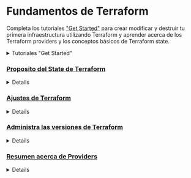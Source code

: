 # Fundamentos de Terraform

Completa los tutoriales ["Get Started"](https://developer.hashicorp.com/terraform/tutorials/aws-get-started) para crear modificar y destruir tu primera infraestructura utilizando Terraform y aprender acerca de los Terraform providers y los conceptos básicos de Terraform state.
<details>
<summary> Tutoriales "Get Started" </summary>
  
Algunos tutoriales tienen laboratorios interactivos, o tienen su documentación para Windos/Linux/Mac. EN ESTE PROYECTO DE TRADUCCIÓN únicamente cubriré Linux y en concreto Ubuntu/Debian, el resto quedan en los enlaces a la la página original que traduzco. 

### [¿Qué es infraestructura como código con Terraform?](https://developer.hashicorp.com/terraform/tutorials/aws-get-started/infrastructure-as-code)
<details>
Este tutorial está traducido en la sección [Aprende acerca de la infraestructura como código (IAC)](https://github.com/daecgu/Terraform-Associate-ES/blob/main/Learn_about_infrastructure_as_Code.md#introducucci%C3%B3n-a-la-infraestructura-como-c%C3%B3digo-con-terraform---httpsdeveloperhashicorpcomterraformtutorialsaws-get-startedinfrastructure-as-code). Por lo tanto no lo traduciré nuevamente en esta sección.

Contiene un Laboratorio Interactivo.
</details>

### [Instalación de Terraform](https://developer.hashicorp.com/terraform/tutorials/aws-get-started/install-cli)
<details>
Para utilizar Terraform es necesario instalarlo. HashiCorp distribuye Terraform como un paquete binario. También puedes instalar Terraform utilizando administradores de paquetes.

HashiCorp Oficialmente mantiene y firma oficialmente paquetes para las siguientes distribuciones Linux: Ubuntu/Debian, CentOS/RHEL, Fedora y Amazon Linux. 
Asegurate que el sistema esté actualizado y tengas instalado ```gnupg```, ```software-properties-common``` y ```curl```. Utilizaremos estos paquetes para verficar la firma de HashiCorp e instalar el paquete de respositorios Debian.

```sh
sudo apt-get update && sudo apt-get install -y gnupg software-properties-common
```
Instalar la [GPG Key](https://apt.releases.hashicorp.com/gpg) de HashiCorp:

```sh
wget -O- https://apt.releases.hashicorp.com/gpg | \
gpg --dearmor | \
sudo tee /usr/share/keyrings/hashicorp-archive-keyring.gpg > /dev/null
```
Verificar la clave:
```sh
gpg --no-default-keyring \
--keyring /usr/share/keyrings/hashicorp-archive-keyring.gpg \
--fingerprint
```
El comando ```GPG``` reportará la huella digital de la clave:
```sh
/usr/share/keyrings/hashicorp-archive-keyring.gpg
-------------------------------------------------
pub   rsa4096 XXXX-XX-XX [SC]
AAAA AAAA AAAA AAAA
uid           [ unknown] HashiCorp Security (HashiCorp Package Signing) <security+packaging@hashicorp.com>
sub   rsa4096 XXXX-XX-XX [E]
```

Añade el repositorio oficial de HashiCorp al sistema. El comando ```lsb_release -cs``` encuentra la distribución publicada para tu sistema, como ```buster```, ```groovy``` o ```sid```.
```sh
echo "deb [signed-by=/usr/share/keyrings/hashicorp-archive-keyring.gpg] \
https://apt.releases.hashicorp.com $(lsb_release -cs) main" | \
sudo tee /etc/apt/sources.list.d/hashicorp.list
```
Descarga la información del paquete de HashiCorp
```sh
sudo apt update
```
Instala Terraform desde el Repositorio:
```sh
sudo apt-get install terraform
```
#### Verifica la instalación:
Verifica que la instalación ha funcionado abriendo una nueva sesión de terminal y listando los subcomandos de Terraform disponibles:
```sh
terraform -help
```
Añade cualquier subcomando a ```terraform -help``` para aprender más acerca de lo que hace y las opciones disponibles.
```sh
terraform -help plan
```

#### Resolución de problemas.
Si tienes un error indicando que ```terraform``` no se ha encontrado, tu variable de entorno ```PATH``` no se ha configurado correctamente. Asegurate de que tu variable ```PATH``` contiene el directorio en el que Terraform ha sido instalado. 

#### Habilita el auto-completado mediante tabulador
Si utilizas tanto Bash como Zsh, puedes habilitar el autocompletado para los comandos de Terraform. Para habilitarlo, primero asegurate que el el archivo de configuración existe para tu shell seleccionada. 
Para ello comprueba que existen los archivos ```~/.zshrc``` o ```~/.bashrc```.

Ahora instala el paquete de autocompletado: 
```sh
terraform -install-autocomplete
```
Una vez que está enstalado el autocompletado, necesitarás reiniciarl la Shell.

#### Tutorial de inicio Rápido
Ahora que hemos instalado Terraform, vamos a provisionar un servidor NGINX en menos de un minuto utilizando Docker en Linux.
Es preciso tener instalado [Docker Engine](https://docs.docker.com/engine/install/) para poder continuar con este tutorial.

Crea un directorio llamado ```learn-terraform-docker-container```.
```sh
mkdir learn-terraform-docker-container
```
En este directorio de trabajo albergaremos los archivos de configuración que describen la infraestructura que deseamos que Terraform cree y administre. Cuando inicializas y aplicas la configuracíon aquí, Terraform utiliza este directorio para guardar los plugins, modulos y la información acerca de la infraestructura real que ha creado.

Vamos al directorio en le que queremos trabajar:
```sh
cd learn-terraform-docker-container
```

En el directorio de trabajo, crea un archivo llamado ```main.tf``` y pégalo en la siguiente configuración de Terraform en él. 

```terraform
terraform {
  required_providers {
    docker = {
      source  = "kreuzwerker/docker"
      version = "~> 3.0.1"
    }
  }
}

provider "docker" {}

resource "docker_image" "nginx" {
  name         = "nginx"
  keep_locally = false
}

resource "docker_container" "nginx" {
  image = docker_image.nginx.image_id
  name  = "tutorial"

  ports {
    internal = 80
    external = 8000
  }
}

```

Inicializa el proyecto, lo que hará que descargue un "provider" que permite a Terraform interactuar con Dcoker.
```sh
terraform init
```
Vamos a desplegar el contenedor de servidor NGINX con ```apply```. Cuando Terrafom pregunte por la confirmación deberemos responder ```yes``` y presionar ```enter```.
```sh
terraform apply
```
Verifica que el contenedor Nginx esté funcionando correctamente visitando <a href="http://localhost:8000">localhost:8000</a> en tu navegador web o ejecuta el comando ```docker ps``` para ver el contenedor.

<img src="https://developer.hashicorp.com/_next/image?url=https%3A%2F%2Fcontent.hashicorp.com%2Fapi%2Fassets%3Fproduct%3Dtutorials%26version%3Dmain%26asset%3Dpublic%252Fimg%252Fterraform%252Fgetting-started%252Fterraform-docker-nginx.png%26width%3D2048%26height%3D510&w=2048&q=75" width="900" height="200">

```sh
$ docker ps
CONTAINER ID        IMAGE                     COMMAND                  CREATED             STATUS              PORTS                    NAMES
425d5ee58619        e791337790a6              "nginx -g 'daemon of…"   20 seconds ago      Up 19 seconds       0.0.0.0:8000->80/tcp     tutorial
```
Ahora vamos a parar el contenedor utilizando el siguiente comando:
```sh
terraform destroy
```
Ya has desplegado y destruido un servidor web NGINX con Terraform. 
</details>

### [Construye infraestructura](https://developer.hashicorp.com/terraform/tutorials/aws-get-started/aws-build)
<details>
Una vez instalado Terraform ya estás preparado para crear tu primera infraestructura.

En este tutorial vas a desplegar una instancia EC2 en Amazon Web Services (AWS). Las instancias EC2  son máquinas virtuales que corren en AWS. Son un componente común en muchos proyectos. 

#### Prerequisitos:
Para poder realizar este tutorial necesitarás:
- [Terraform CLI](https://developer.hashicorp.com/terraform/tutorials/aws-get-started/install-cli) instalado.
- [AWS CLI](https://docs.aws.amazon.com/cli/latest/userguide/install-cliv2.html) instalado.
- [Cuenta de AWS](https://aws.amazon.com/free) y [credenciales asociadas](https://docs.aws.amazon.com/general/latest/gr/aws-sec-cred-types.html) que te permitirán crear recursos. 

Para utilizar las credenciales IAM para autenticar al Terraform AWS provider, establece la variable de entorno ```AWS_ACCESS_KEY_ID``` y tu clave ```AWS_SECRECT_ACCESS_KEY```.

```sh
export AWS_ACCESS_KEY_ID=
export AWS_SECRET_ACCESS_KEY=
```

Este tutorial utilizará recursos que estén dentro de la categorización [AWS free tier](https://aws.amazon.com/free/). Si tu cuenta no califica para los recursos gratuitos, no somos responsables de ningún cargo en el que puedas incurrir. 

#### Escribe la Configuración
El conjunto de archivos utilizado apra describir la infraestructura en Terraform se conoce como configuración Terraform (Terraform configuration). Escribirás tu primera configuración para definir una instancia AWS EC2. 

Cada Configuración Terraform debe ir en su propio directorio de trabajo. Crear un directorio para tu configuración.
```sh
mkdir learn-terraform-aws-instance
```

Muevete al directorio:
```sh
cd learn-terraform-aws-instance
```

Crear un fichero para definir tu infraestructura:
```sh
touch main.tf
```

Abre ```main.tf``` en tu editor de texto, copia la configuración y guarda el archivo. 

```terraform
terraform {
  required_providers {
    aws = {
      source  = "hashicorp/aws"
      version = "~> 4.16"
    }
  }

  required_version = ">= 1.2.0"
}

provider "aws" {
  region  = "us-west-2"
}

resource "aws_instance" "app_server" {
  ami           = "ami-830c94e3"
  instance_type = "t2.micro"

  tags = {
    Name = "ExampleAppServerInstance"
  }
}
```
Esta es una configuración completa que puedes desplegar con Terraform. Ahora explicaremos cada bloque de la configuración en más detalle.

#### Bloque Terraform
El bloque ```terraform {}``` contiene las configruaciones de Terraform, incluyendo los providers de Terraform que utilizaremos para aprovisionar la infraestructura. Para cada provider, el atributo ```source``` define un hostname, namespace y el tipo de proveedore opcionales. Terraform instala los providers del [Terraform Registry](https://registry.terraform.io/) por defecto. En este ejemplo de configuracion, el ```aws``` provider source está definido como ```hashicorp/aws```, el cual es una abreviatura de ```registry.terraform.io/hashicorp/aws```.

También puedes establecer una versión para cada provider definido en el bloque ```required_provders```. El atributo ```version``` es opcional, pero se recomienda utilizarlo de manera que terrafrom no instale una version que no funcione con tu configuración. Si no especificas una versión del provider, Terraform automáticamente descargará la versión más reciente durante la inicialización. 

Para aprender más dirigete a [provider source documentation](https://developer.hashicorp.com/terraform/language/providers/requirements)

#### Bloque Provideres
El bloque ```provider``` configura un provider especifico, en este caso ```aws```. Un provider es un plugin que Terraform utiliza para crear y manejar los recursos.

Puedes utilizar múltiples bloques de provider en tu configuración Terrafrom apra administrar recuross de distintos providers. Puedes incluso utilizar diferrentes providers juntos. Por ejemplo, puedes pasar la IP de tu instancia AWS EC2  para monitorizar el recurso desde DataDog.

#### Bloque Resources:
Utiliza los bloques de ```resource``` para definir componentes de tu infraestructura. Un recurso puede ser un componente virtual o físico, como una instancia EC2, o puede ser un recurso lógico como una aplicación Heroku. 

Los bloques de recursos tienen dos grupos de "string" antes del bloque: el tipo del recurso y el nombre del recurso. En este ejemplo, el tipo del recurso es ```aws_instance``` y el nombre es ```app_server```. El prefijo del tipo señala el nombre del provider. En la configuración e ejemplo, Terraform adminsitra el recurso ```aws_instance```  con el ```aws``` provider. Juntos, el tipo del recurso y el nombre del recurso froman un ID único para el recurso. Por ejemplo, el ID para la instancia EC2 es: ```aws_instance.app_server```.

Los bloques de recurso contienen argumentos que utilizas para configurar el recurso. Argumentos pueden contener cosas como: tamaño de máquina, imágenes de Disco, VPC IDs. Nuestra [referencia de providers](https://developer.hashicorp.com/terraform/language/providers) indica los argumentos opcionales y requeridos para cada recurso. Para la instancia EC2, la configuración de ejemplo establece la AMI ID una imagen de Ubuntu, y el tipo de instancia a ```t2.micro```, que califica dentro del rango gratuito de AWS. Además establece una etiqueta para darle un nombre a la instancia. 

#### Inicializa el directorio.
Cuando creas una configuración nueva -- or compruebas una configuración existente desde con ocntrol de versiones -- necesitas inicializar el directorio con ```terraform init```.

Inicializar un directorio de configuración descarga e instala los providers definidos en la configuración, en este caso ```aws``` provider.

Inicializa el directorio:

```sh
terraform init
```

Terraform descarga el provider ```aws``` y lo instala en unsubdirectorio oculto de tu directorio de trabajo llamado ```.terraform```. El comando ```terraform init``` indica qué versión del provider ha sido instalada. Terraform además crear a un archivo denominado ```.terraform.lock.hcl``` que especifica la versión exacta del provider, de manera que puedas controlar cuando quieres actualizar el privider utilizado para el proyecto. 

#### Da formato y valida la configuración
Recomendamos utilizar un formato consistente en todos tus archivos de configuración. El comando ```terraform fmt``` automáticamente actualiza las configuraciones en el directorio actual para que tengan una consistencia y legibilidad.

Da formato a la configuración. Terraform mostrará los nombres de los archivos que han sido modificado. En este caso tu archivo de configuración tenía el formato correcto, por lo que Terraform no devolverá ningún nombre.

```sh
terraform fmt
```

Puedes estar seguro de que tu configuración es sintácticamente válida y consistente internamente utilizando el comando ```terraform validate```.

Valida tu configuración. El ejemplo de configuración aportado es válido, por lo tanto Terraform  devolverá un mensaje de éxito. 

```sh
terraform validate
```

#### Crea la infraestructura
Aplica la configuración con el comando ```terraform apply```. 

Antes de aplicar ningún cambio, Terraform muestra el plan de ejecución que describe las acciones que Terraform realizará para actualizar la infraestructura para que coincida con la configuración.

El formato de la salida es similar al formato de ```diff``` generado por herramientas como git. La salida tiene un ```+``` al lado de ```aws_instace.app_server```, lo que significa que Terraform creará este recurso. Debajo de eso muestra los atributos que se establecerán. Cuando un valor mostrado es ```(known after apply)``` significa que el valor no es conocido hasta que el recurso es creado. Por ejemplo AWS asigna los Amazon Resource Names (ARNs) a las instancias cuando las crea, por lo que Terraform no puede saber el valor del atributo ```arn``` hasta que no se apliquen los cambios y el AWS provider devuelva el valor desde la AWS API.

Terraform ahora se pausa y espera ser aprobado antes de proceder. Si algo del plan parece incorrecto o  peligroso, es seguro abortar aquí antes de que Terraform modifique la infraestructura. 

En este caso el plan es aceptable, por lo que es preciso confirmar con un ```yes``` para proceder. El plan de ejecución tarda un tiempo hasta que la instancia EC2 está disponible. 

```sh
  Enter a value: yes

aws_instance.app_server: Creating...
aws_instance.app_server: Still creating... [10s elapsed]
aws_instance.app_server: Still creating... [20s elapsed]
aws_instance.app_server: Still creating... [30s elapsed]
aws_instance.app_server: Creation complete after 36s [id=i-01e03375ba238b384]

Apply complete! Resources: 1 added, 0 changed, 0 destroyed.
```

Has creado infraestructura utilizando Terraform. Puedes visitar la consola EC2 y encontrar tu instancia. 

#### Inspecciona el esatdo
Cuando la configuración ha sido aplciada, Terraform escribe datos en un fichero denominado ```terraform.tfstate```. Terraform guarda los IDs y propiedades de los recursos que administra en este archivo, de manera que pueda atualizar o destruir esos recursos en adelante.

El archivo Terraform state es la única manera en la que Terraform puede hacer seguimento de los recursos que administra, y habitualmente contiene información sensible, por lo que debes guardar este archivo de estado de forma segura y con acceso restringido a aquellos miembros del equipo que deben administrar la infraestructura. En producción recomendamos [guardar tu archivo de estado remotamente](https://developer.hashicorp.com/terraform/tutorials/cloud/cloud-migrate) con Terraform Cloud o Terraform Enterprise. Terraform también soporta otros "[remote backends](https://developer.hashicorp.com/terraform/language/settings/backends/configuration)" que puedes utilizara para almacernar y administrar tu archivo state. 

Inspeciona el estado actual utilizando ```terraform show```.

Cuando Terraform crea esta instancia Ec2, genera los metadatos del recurso desde el AWS provider y escribe los metadatos en este archivo state. En tutoriales posteriores, modificarás tu configuración para hacer referencia a estos valores y configurar otros recursos y valroes de salida.

#### Administrar manualmente el archivo State. 
Terraform tiene un comando denominado ```terraform state``` para administración avanzada del archivo state. Utiliza el subcomando ```list``` para listar los recursos de tu proyecto. 

#### Solución de Problemas
Si ```terraform validate``` ha sido exitosa y tu ```apply``` ha fallado, puede que te encuentres uno de estos errores comunes:
- Si utilizaste una región equivocada (en este caso una región diferente a ```us-west-2```), deberaś cambiar tu ```ami```, dado que AMI IDs son especificos de la región. Elige un AMI ID especifico para tu región siguiendo [estas instrucciones](https://docs.aws.amazon.com/AWSEC2/latest/UserGuide/finding-an-ami.html#finding-quick-start-ami), y modifica ```main.tf``` con este id. Entonce vuelva a lanzar ```terraform apply```.
- si no tienes una VPC por defecto en tu cuenta AWS in la región correcta, navega a AWS VPC Dashboard en la interfaz web, crea una nueva VPC en tu región y asocia una subnet y un grupo de seguridad a esa VPC. Entonces añadie el ID del grupo de seguridad  (```vpc_security_gorup_ids```) y el OD de la subred (```subnet_id```) como argumentos al recurso ```aws_instance```", y reemplaza los valoers con los nuevos de tu grupo de seguridad y subnet.

```terraform
 resource "aws_instance" "app_server" {
   ami                    = "ami-830c94e3"
   instance_type          = "t2.micro"
+  vpc_security_group_ids = ["sg-0077..."]
+  subnet_id              = "subnet-923a..."
 }
```

Guarda los cambios en main.tf, y vuelve a lanzar el comando ```terraform apply```. 

Recuerda añadir estas líneas a tu configuración para tutoriales posteriores. Para más inforamción, mira [este documento](https://docs.aws.amazon.com/vpc/latest/userguide/working-with-vpcs.html) de AWS para trabajar con VPCs. 

</details>

### [Cambiar infraestructura](https://developer.hashicorp.com/terraform/tutorials/aws-get-started/aws-change)
<details>
En el último tutorial, creaste tu primera infraestructura con Terraform: una instancia EC2 en AWS. En este tutorial, modificaras ese recurso y aprenderás cómo aplicar cambios a tus proyectos Terraform.

La infraestructura evoluciona constantemente, y Terraform te ayuda a administrar ese cambio. Conforme cambias las configuraciones de Terraform, Terraform construye un plan de ejecuión que solo modifica lo que es neceasrio para alcanzar el estado deseado. 

Cuando utilizamos Terraform en proudcción, se recomienda utilizar un sistema de control de versiones para administrar los archivos de configuración y guardar en un Backend remoto los archivos State, como por ejemplo Terraform Cloud o Terraform Enterprise.

#### Prerequisitos.
Este tutorial asume que estás continuando de los tutoriales anteriores. Sino, sigue los pasos siguiente antes de continuar.
- Instala Terraform CLI y AWS CLI, como se describe en el último tutorial.
- Crea un directorio llamado ```learn-terraform-aws-instance``` y copia pega la siguiente configuración en un archivo llamado ```main.tf```.

```terraform {
  required_providers {
    aws = {
      source  = "hashicorp/aws"
      version = "~> 4.16"
    }
  }

  required_version = ">= 1.2.0"
}

provider "aws" {
  region  = "us-west-2"
}

resource "aws_instance" "app_server" {
  ami           = "ami-830c94e3"
  instance_type = "t2.micro"

  tags = {
    Name = "ExampleAppServerInstance"
  }
}
```
- Inicializa la configuración mediante el comando ```terraform init```.
- Aplica la configuración mediante el comando ```terraform apply``` y responde a la solicitud de confirmación con ```yes```.

Una vez que has aplicado exitosamente la confiuración, puedes continuar con el resto del tutorial.

#### Configuración 
Ahora actualiza el ```ami``` de tu instancia. Cambia el recurso ```aws_instance.app_server``` dentro del bloque resource en ```main.tf``` reemplazando el ami con uno nuevo.

```diff
 resource "aws_instance" "app_server" {
-  ami           = "ami-830c94e3"
+  ami           = "ami-08d70e59c07c61a3a"
   instance_type = "t2.micro"
 }
```


Esta actualización cambia el AMI a un Ubuntu 16.04 AMI. El AWS provider sabe que no puede cambiar el AMI de una instancia después de que haya sido creada, por lo que Terraform destruirá la instancia vieja y creará una nueva.

#### Aplica los cambios
Después de cambiar la configuración, ejecuta el comando ```terraform apply``` nuevamente verás cómo Terraform aplica este cambio en los recursos existentes. 

El prefijo ```-/+``` significa que Terraform destruirá y recreará el recurso en vez de actualizar el recurso. Terraform puede actualizar algunos atributos (indicando con el prefijo ```~```), pero cambiar el AMI para una instancia EC2 requiere recrearla. Teerraform maneja estos detalles por ti, y la ejecución muestra lo que Terraform hará. 

Adicionalmente, el plan de ejecución muestra que el cambio de AMI es lo que fuerza a Terraform a sustituir la instancia. Utilizando esta información, puedes ajustar los cambios para evitar actualizaciones destructivas si es necesario. 

Nuevamente, Terraform pregunta por autorización para el plan de ejcución antes de proceder. Responde ```yes``` para que se ejecuten todos los pasos planeados. 

Como se ha indicado en el plan de ejecución, Terraform primeramente destruye la instancia existente y luego crea una nueva en su sitio. Puedes usar ```terraform show``` para que Terraform muestre los nuevos valores asociados al a instancia. 
</details>

### [Destruye infraestuctura](https://developer.hashicorp.com/terraform/tutorials/aws-get-started/aws-destroy)
<details>
Ya has creado y actualizado una instnacia EC2 en AWS con Terraform. En este tutorial utilizarás Terraform para destruir esta infraestuctura.

Una vez que no necesites más esta infraestructura, puedes uqerer destruirla para reducir costos y vulnerabilidades de seguridad. Por ejemplo, si quieres eliminar un entorno de producción de un servicio, o administrar entornos de vida cortos o sistemad de pruebas. Además de construir y modificar infraestuctura, Terraform puede destruir o recrear la infraestuctura que gestiona.

#### Destruye
El comando ```terraform destroy``` termina con los recursos manjeados por nuestro proyecto de Terraform. Este comando es el inverso a ```terraform apply```, en el que se termina con todos los recurso especificados en el Terraform State. No destruye recursos que no estén administrado por el proyecto atctual de Terraform. 

Destruye los recursos creado mediante el comando ```terraform destroy```.
El prefijo ```-``` indica que esa instancia será destruida. De igual manera que en apply, terraform muestra su plan de ejecución y espera autorización antes de aplicar cualquier cambio.

Responde ```yes``` para ejecutar este plan y destruir la infraestuctura. 

De igual manera que con ```apply```, Terraform determina el orden en el que se destruyen los recursos. En este caso, Terraform identifica una única instancia sin ninguna dependencia, por lo que destruye la instancia. En casos más complicados con múltiples recursos, Terraform los destruirá en un orden adecuado para respetar las dependencias.
</details>

### [Define variables de entrada](https://developer.hashicorp.com/terraform/tutorials/aws-get-started/aws-variables)

<details>
Los ejemplos que hemos realizado hasta ahora utilizan valores "hard-coded". Las configuraciones Terraform puede incluir variables para hacer tu confirguración más dinámica y flexible.

#### Prerequisitos
- Tener un directorio llamado ```learn-terraform-aws-instance``` con la siguiente configuración en un fichero llamado ```main.tf```:
```terraform
terraform {
  required_providers {
    aws = {
      source  = "hashicorp/aws"
      version = "~> 4.16"
    }
  }

  required_version = ">= 1.2.0"
}

provider "aws" {
  region  = "us-west-2"
}

resource "aws_instance" "app_server" {
  ami           = "ami-08d70e59c07c61a3a"
  instance_type = "t2.micro"

  tags = {
    Name = "ExampleAppServerInstance"
  }
}
```
Asegurate que tu configuración coincide con esta, y que has ejecutado el comando ```terraform init``` en el directorio ```learn-terraform-aws-instance```.

####Establece el nombre de la instancia con una variable
La configuración actual incluye una serie de valores "hard-coded". Las variables Terraform permite escribir configuraciones que son flexibles y fáciles de reutilizar.

añade una variable que defina el nombre de la instancia. Para ello:
Crea un nuevo archivo llamado ```variables.tf``` con un bloque que defina una nueva variable ```instance_name```.

```terraform
variable "instance_name" {
  description = "Value of the Name tag for the EC2 instance"
  type        = string
  default     = "ExampleAppServerInstance"
}
```

Date cuenta de que Terraform carga todos los archivos en el directorio actual que terminen en ```.tf```, por lo que puedes nombrar tus archivos de configuración como desees. 

En ```main.tf```, actualiza el bloque de recurso ```aws_instance``` para utilizar la nueva variable. El nombre de instancia ```instance_name``` tomará su valor por defecto a menos que declares un valor diferente. 

#### Aplica tu configuración
Aplica la configuración y responde a la solicitud de confirmación ```yes```.

Ahora aplica la configuración de nuevo, pero esta vez vamos a sobreescribir el valor por defecto del nombre de la instancia utilizando ```-var``` flag.  Terraform Actualizara la etiqueta ```Name``` con el nuevo nombre. Recuerda responder al prompt de confirmación con un ```yes```.

```sh
terraform apply -var "instance_name=YetAnotherName"
```

Establecer variables a través de la línea de comandos no guardará estos valores. Terraform soporta muchas maneras de utilizar y establecer variables, e manera que puedas evitar introducirlas repetidasveces conforme vas ejecutando comandos. Para aprender más, sigue el tutoria en profundidad: [Customize Terraform Configuration with Variables](https://developer.hashicorp.com/terraform/tutorials/configuration-language/variables)

</details>

### [Consulta de datos mediante "outputs"](https://developer.hashicorp.com/terraform/tutorials/aws-get-started/aws-outputs)
<details>

En el tutorial anterior, utilizamos una variable de entrada para parametrizar la coriguración de Terraform. En este tutorial utilizaremos "output values" para presentar información útil para el usuario de Terraform. 

Si no has terminado el tutorial anterior, hazo antes de continuar con este.

#### Output EC2 instance configuration
Crea un archivo llamado ```outputs.tf``` en tu carpeta ```learn-terraform-aws-instance```.

Agrega la siguiente configuración al fichero ```outputs.tf``` para definir las salidas para tu instancia EC2: ID y dirección IP.

```terraform
output "instance_id" {
  description = "ID of the EC2 instance"
  value       = aws_instance.app_server.id
}

output "instance_public_ip" {
  description = "Public IP address of the EC2 instance"
  value       = aws_instance.app_server.public_ip
}
```

#### Inspecciona los valores de salida
Debes aplicar los cambios en la configuración antes de poder utilizar estos output values. Aplica la configuración mediante el commando ```terraform apply``` y responde ```yes``` a la solicitud de confirmación.

Terraform mostrará los output values en la pantalla cuando apliques tu configuración. Puedes solicitar los valores output mediante el comando ```terraform output```. 

Puedes utilizar los Terraform outputs para conectar tus proyectos Terraform con otras partes de tu infraestructura o con otros proyectos Terraform. Para aprender más, sigue el tutoria len profundidad: [Output Data from Terraform](https://developer.hashicorp.com/terraform/tutorials/configuration-language/outputs)

#### Destruye tu infraestructura.
Destruye tu infrasestructura mediante el comando ```terraform destroy``` a no ser que planees continuar con los tutoriales que siguen. Responde a la confirmación ```yes```.

</details>

### [Guarda el archivo State remotamente](https://developer.hashicorp.com/terraform/tutorials/aws-get-started/aws-remote)
<details>
Ahora que hemos consturido, cambiado y destruido la infraestructura de tu sistema local. Esto está bien para testing y desarrollo, pero en entornos de producción deberías tener tu archivo State seguro y encriptado, donde tus compañeros tenga acceso para colaborar en la infraestructura. El mejor modo de hacer esto es correr Terraform en un entorno remoto con acceso compartido al archivo State.

[Terraform Cloud](https://cloud.hashicorp.com/products/terraform) permite a los miembros del equipo versionado, auditado y colaboración en cambios de infraestructura. Permite almaenar variables, incluidos API tokens y Access Kyes, y facilita un entorno seguro y estable para largos procesos de ejecución de Terraform. 

En este tutorial migraras tu State a Terraform Cloud. 

#### Prerequisitos
Este tutorial asume que has completado los anteriores. 

#### Establece Terraform Cloud
Si tienes una cuenta de HashiCorp Cloud Platform o Terraform Cloud, accede utilizando tus credenciales existentes. Para información más detalla acerca de como registrarte y crear una organización puedes revisar este [tutorial](https://developer.hashicorp.com/terraform/tutorials/cloud-get-started/cloud-sign-up)

Después modifica ```main.tf``` añade al bloque ```cloud```a tu configuración Terraform y reemplaza el ```organization-name``` por el nombre de tu organización.

``` terraform
terraform {
  cloud {
    organization = "organization-name"
    workspaces {
      name = "learn-tfc-aws"
    }
  }

  required_providers {
    aws = {
      source  = "hashicorp/aws"
      version = "~> 4.16"
    }
  }
}
```

#### Accede a Terraform Cloud
Accede a tu cuenta de Terraform Cloud desde el Terraform terminal mediante el comando ```terraform login```. Confirma con un ```yes``` ysigue el flujo de trabajo en la ventana del navegador que automáticamente se abrirá. Necesitaras pegar la API Key genearada en tu termina cuando se rquiera. Para más detalles puedes seguir este [tutorial](https://developer.hashicorp.com/terraform/tutorials/cloud/cloud-login).

#### Inicializa Terraform
Ahora que has configurado tu integración con Terraform Cloud, ejecuta el comando ```terraform init``` para reinicializar tu configuración y migrar tu archivo Stat a Terraform Cloud. Introduce ```yes``` cuando se te pregunte por confirmación para la migración.

Ahora que Terraform ha migrado el archivo State a Terraform Cloud, elimina el archivo State local. 

```sh
rm terraform.tfstate
```
 Cuando utilices Terraform Cloud con el flujo de trabajo CLI puedes elegir ejecutar Terraform remotamente o desde tu máquina local. Cuando utilizas la ejecución local, Terraform Cloud ejecutará Terraform en tu máquina y guardará remotamente el State File en Terraform Cloud. Para este tutorial utilizaremos la ejecución remota.

 #### Establece variables de trabajo.
 El comando ```terraform init``` crea el espacio de trabajo ```learn-tfc-aws``` en tu organización Terraform Cloud . Debes configurar tu espacio de trabajo con tus credenciales de AWS para autenticar el AWS provider.

Navega a tu espacio de trabajo ```learn-tfc-aws``` en Terraform Cloud y ve a la página de Variables. Debes Añadir tu  ```AWS_ACCESS_KEY_ID``` y ```AWS_SECRET_ACCESS_KEY``` como variables de entorno, asegurandote de marcarlas como "sensitive".

#### Aplica la configuración
Ahora ejecuta ```terraform apply``` disparar una ejecución en Terraform Cloud. Terraform mostrará que no hay cambios para hacer.

Esto significa que Terraform no ha detectado ninguna diferencia entre tu configuración y los recursos físicos existentes. Como resultado, Terraform no necesita hacer nada. 

Terraform ahora guadda tu archivo State remotamente en la Terraform Cloud. Esto hace que el trabajo colaborativo sea más facile y mantiene el State y la  información secreta fuera de tu disco local. El State remote se carga en memoria únicamente cuando es utilizado.

#### Destruye tu infraestructura
Asegurate de ejecutar el comando ```terraform destroy``` para limpiar los recursos creados en este tutorial. Terraform ejecutara esto en Terraform Cloud y mostrará la salida por tu terminal. Cuando se meustre recuerda confirmar con un ```yes```.  Puedes confirmar la operación visitando tu area de trabajo en la interfaz web de Terraflorm Cloud  y confirmar la ejecución.

#### Pasos Siguientes
Esto concluye los "getting started Tutorials" de Terraform. Ahora puedes utilizar Terraform para crear y manejar tu infraestructura. Para más tutoriales prácticos con el lenguaje de configuración de Terraform, provisionamiento de recursos o importar infraestructura existente, puedes mirar los siguientes tutoriales.

- [Configuration Languaje](https://developer.hashicorp.com/terraform/tutorials/configuration-language)
- [Modules](https://developer.hashicorp.com/terraform/tutorials/modules/module)
- [Provision](https://developer.hashicorp.com/terraform/tutorials/provision)
- [Import](https://developer.hashicorp.com/terraform/tutorials/state/state-import)

Para leer más acerca de las opciones de configuración explora la [Documentación de Terraform](https://developer.hashicorp.com/terraform/docs).

##### Aprende más con Terraform Cloud
Aunque Terraform Cloud puede almacenar el estado para admitir ejecuciones de Terraform en máquinas locales, funciona aún mejor como un entorno de ejecución remoto. Soporta dos flujos de trabajo principales para realizar ejecuciones de Terraform:

- Un flujo de trabajo impulsado por VCS, en el que automáticamente pone en cola planes siempre que se comprometen cambios en el repositorio VCS de tu configuración.
- Un flujo de trabajo impulsado por API, en el que una "pipeline" de CI u otra herramienta automatizada puede subir configuraciones directamente.

Para una experiencia práctica al flujo de trabajo impulsado por VCS de Terraform Cloud, sigue los [tutoriales de inicio rapido](https://developer.hashicorp.com/terraform/tutorials/cloud-get-started). Terraform Cloud también ofrece [soluciones comerciales](https://www.hashicorp.com/products/terraform/pricing) que incluyen gestión de permisos de equipo, aplicación de políticas, agentes y más. 

</details>

</details>

### [Proposito del State de Terraform](https://developer.hashicorp.com/terraform/language/state/purpose)
<details>
El fichero State es un requisito necesario para que Terraform funcione. A menudo se pregunta si es posible que Terraform trabaje sin State, o que Terraform no use State y simplemente inspeccione los recursos del mundo real en cada ejecución. Esta página ayudará a explicar por qué se requiere el estado de Terraform.

En los escenarios donde Terraform podría prescindir del State, hacerlo requeriría trasladar grandes cantidades de complejidad de un lugar (el State) a otro lugar (el concepto de reemplazo).

#### Mapear la realidad
Terraform requiere algún tipo de base de datos para mapear la configuración de Terraform al mundo real. Por ejemplo, cuando tienes un recurso ```resource "aws_instance" "foo"``` en tu configuración, Terraform utiliza este mapeo para saber que el recurso ```resource "aws_instance" "foo"``` representa un objeto real con el ID de instancia ```i-abcd1234``` en un sistema remoto.

Para algunos proveedores como AWS, Terraform teóricamente podría usar algo como las etiquetas de AWS. Los prototipos iniciales de Terraform en realidad no tenían archivos State y usaban este método. Pero rápidamente se encontarron problemas. El primer problema importante fue simple: no todos los recursos admiten etiquetas y no todos los proveedores de nube admiten etiquetas.

Por lo tanto, para el mapeo de la configuración a los recursos en el mundo real, Terraform utiliza su propia estructura de estado.

Terraform espera que cada objeto remoto esté vinculado solo a una instancia de recurso en la configuración. Si un objeto remoto está vinculado a múltiples instancias de recurso, el mapeo de la configuración al objeto remoto en el estado se vuelve ambiguo y Terraform puede comportarse de manera inesperada. Terraform puede garantizar un mapeo uno a uno cuando crea objetos y registra sus identidades en el estado. Al importar objetos creados fuera de Terraform, debes asegurarte de que cada objeto distinto se importe solo a una instancia de recurso.

#### Metadatos 
Terraform también debe rastrear metadatos como las dependencias de recursos.

Terraform usa habitualmente la configuración para determinar el orden de dependencia. Sin embargo, cuando eliminas un recurso de una configuración de Terraform, Terraform debe saber cómo eliminar ese recurso del sistema remoto. Terraform puede ver que existe un mapeo en el archivo State para un recurso que no está en tu configuración y planificar su destrucción. Sin embargo, dado que la configuración ya no existe, el orden no se puede determinar únicamente a partir de la configuración.

Para asegurar una operación correcta, Terraform retiene una copia del conjunto más reciente de dependencias dentro del State. Ahora, Terraform todavía puede determinar el orden correcto para la destrucción a partir del estado cuando eliminas uno o más elementos de la configuración.

Una manera de evitar esto sería que Terraform conociera un orden requerido entre tipos de recursos. Por ejemplo, Terraform podría saber que los servidores deben eliminarse antes que las subredes de las que forman parte. Sin embargo, la complejidad de este enfoque aumenta rápidamente: además de que Terraform debe comprender la semántica de ordenamiento de cada recurso para cada proveedor, también debe entender el ordenamiento entre proveedores.

Terraform también almacena otros metadatos por razones similares, como un puntero a la configuración del proveedor que se utilizó más recientemente con el recurso en situaciones donde hay presentes múltiples proveedores con alias.

#### Rendimiento
Además del mapeo básico, Terraform almacena un caché de los valores de los atributos para todos los recursos en State. Esta es la característica más opcional del State de Terraform y se realiza únicamente con el objetivo de mejorar el rendimiento.

Al ejecutar ```terraform plan```, Terraform debe conocer el estado actual de los recursos para determinar los cambios que necesita hacer para alcanzar la configuración deseada.

Para infraestructuras pequeñas, Terraform puede consultar a los proveedores y sincronizar los últimos atributos de todos tus recursos. Este es el comportamiento predeterminado de Terraform: para cada plan y aplicación, Terraform sincronizará todos los recursos en tu State.

Para infraestructuras más grandes, consultar cada recurso es muy lento. Muchos proveedores cloud no proporcionan APIs para consultar múltiples recursos a la vez, y el tiempo de ida y vuelta para cada recurso es de cientos de milisegundos. Además de esto, los proveedores cloud casi siempre tienen limitación de tasa de API, por lo que Terraform solo puede solicitar un cierto número de recursos en un período de tiempo. Los usuarios más grandes de Terraform hacen un uso intensivo de la opción ```-refresh=false``` así como de ```-target``` para sortear esto. En estos escenarios, el estado en caché se trata como el registro de la verdad.En la configuración predeterminada, Terraform almacena el estado en un archivo en el directorio de trabajo actual donde se ejecutó Terraform. Esto está bien para comenzar, pero cuando se usa Terraform en un equipo, es importante que todos trabajen con el mismo estado para que las operaciones se apliquen a los mismos objetos remotos.

#### Sincronización
En la configuración predeterminada, Terraform almacena el archivo State en el directorio de trabajo actual donde se ejecutó Terraform. Está bien para comenzar, pero cuando se usa Terraform en equipo, es importante que todos trabajen con el mismo State para que las operaciones se apliquen a los mismos objetos remotos.

El [State remoto](https://developer.hashicorp.com/terraform/language/state/remote) es la solución recomendada a este problema. Con un backend de estado completamente equipado, Terraform puede utilizar el bloqueo remoto como medida para evitar que dos o más usuarios diferentes ejecuten Terraform al mismo tiempo, y así asegurar que cada ejecución de Terraform comience con el State más recientemente.

</details>

### [Ajustes de Terraform](https://developer.hashicorp.com/terraform/language/settings)
<details>

El bloque de ajustes especial ```terraform``` se usa para configurar algunos comporateminetos del mismo Terraform, como por ejemplo requerir una versión mínima de terraform para aplicar tu configuración.

#### Sintaxis del bloque Terraform
Los ajustes de Terraform se agrupan dentro del bloque ```terraform```:

```terraform
terraform {
  # ...
}
```

Cada bloque ```terraform``` puede contener un número de ajustes relacionadas al comportamiento de Terraform. Dentro de este bloque únicamente se pueden usar valores constantes; los argumentos no pueden referirse a objetos nombrados como recursos, variables de entrada, etc. y no pueden usar ninguna de las funciones incorporadas del lenguaje de Terraform.

Las distintas opciones soportadas dentro de un bloque ```terraform``` son descritas a continuación.

#### Configurando Terraform Cloud
El bloque anidado ```cloud``` configura Terraform Cloud para habilitar su "[CLI-driven run workflow](https://developer.hashicorp.com/terraform/cloud-docs/run/cli)"
- Dirigete a [Terraform Cloud Configuration](https://developer.hashicorp.com/terraform/language/settings/terraform-cloud) para un resumen de la sintaxis del bloque ```cloud```.
#### Traducción de la página Terraform Cloud configuration:
<details>
Solo necesitas configurar estos ajustes cuando quieras utilizar Terraform CLI para interactuar con Terraform Cloud. Terraform Cloud ignora estos cuando interactura con Terraform a través de un control de versiones o la API.

##### Ejemplo de uso
Para configurar el Terraform Cloud CLI integration, añade un bloque anidado ```cloud``` dentro del bloque ```terraform```. No puedes utilizar el CLI y un [State Backend](https://developer.hashicorp.com/terraform/language/settings/backends/configuration) en la misma configuración. 

```terraform
terraform {
  cloud {
    organization = "example_corp"
    ## Required for Terraform Enterprise; Defaults to app.terraform.io for Terraform Cloud
    hostname = "app.terraform.io"

    workspaces {
      tags = ["app"]
    }
  }
}
```

</details>
- Dirigete a [Using Terraform Cloud](https://developer.hashicorp.com/terraform/cli/cloud) en la documentación deTerraform CLI para más detalles acerca de cómo inicializar y configurar el Terraform Cloud CLI integration.  

[Settings](https://developer.hashicorp.com/terraform/cli/cloud/settings) [Initializing and migrating](https://developer.hashicorp.com/terraform/cli/cloud/settings) [Command Line Arguments](https://developer.hashicorp.com/terraform/cli/cloud/command-line-arguments)

#### Configura un Terraform Backend
El bloque anidado ```backend``` configura el State Backend que Terraform debe utilizar. La sintaxis y el comportamiento del bloque ```backend``` se describe en [Backend Configuration](https://developer.hashicorp.com/terraform/language/settings/backends/configuration)

#### Especifica un versión requerida de Terraform

Ejemplo prácticos: intenta realizar el [Manage Terraform Versions](https://developer.hashicorp.com/terraform/tutorials/configuration-language/versions) o [Manage Terraform Versions in Terraform Cloud](https://developer.hashicorp.com/terraform/tutorials/cloud/cloud-versions)

La configuración ```required_version``` acepta un argumento de [restricción de versión](https://developer.hashicorp.com/terraform/language/expressions/version-constraints), que especifica qué versiones de Terraform se pueden usar con tu configuración.

Si la versión de Terraform no coincide con las restricciones especificiadas, Terraform emiitrá un error sin ejecutar ninguna otra acción. 

Cuando usas "[child modules](https://developer.hashicorp.com/terraform/language/modules)", cada módulo puede especifica su propios requerimientos de version. Los requerimientos de todos los módulos en el árbol deben ser satisfechos.

Utiliza requerimientos de version en un entorno colaborativo para asegurarte que todo el mundo utiliza una versión específica de Terraform, o al menos una versión que tenga el comportamiento esperado para esa configuración.

La configuración ```required_version```  aplica solo a la versión de Terraform CLI. Los tipos de recursos de Terraform son implementados por plugins de proveedores, cuyos ciclos de lanzamiento son independientes de Terraform CLI y entre sí. Utiliza el bloque ```required_providers``` para gestionar las veriones específicas para cada provider.

#### Especificar Provider Requirements
El bloque ```required_providers``` especifica todos los providers requeridos por el módulo actual, mapeando cada provider a una dirección de origen y una restricción de versión.

```terraform
terraform {
  required_providers {
    aws = {
      version = ">= 2.7.0"
      source = "hashicorp/aws"
    }
  }
}
```
#### Características de Lenguaje Experimental
El equipo de Terraform algunas veces introduce algunas nuevas opciones, inicial mente mediante un "opt-in experiment", de manera que la comunidad pueda probar la nueva funcionalidad y dar feedbac sobre ella antes de que se convierta en una restricción de compatibilidad hacia atrás.

En versiones donde hay funcionalidades experimentales, puedes habilitarlas para cada módulo estableciendo el argumento ```experiments``` dentro de un bloque ```terraform```:
```terraform
```terraform {
  experiments = [example]
}
```

Los experimentos son sujetos de cambios arbitrarios en versionas futuras, dpenediendo del resultado del experimento, pueden cambiar drásticamente antes de la versión final o pueden no publicarse de una forma estable. Estos cambios pueden aparecer incluso en versiones menores y "patch releases". No recomendamos utilizar funcionalidades experimentales en módulos de Terraform que están dirigidos a Producción.

Para hacer esto explícito y evitar llamadas a módulos que dependan de una característica experimental, cualquier módulo con experimentos habilitados generará un aviso en cada ejecución de ```terraform plan``` o ```terraform apply```. Si quieres intentar utilizar características experimentales en módulos compartidos, te recomendamos habilitar el experimento solo en publicaciones alfa o beta del módulo.

La introudción y finalización de experimentos se informa en el [Changelog de Terraform](https://github.com/hashicorp/terraform/blob/main/CHANGELOG.md), de manera que puedas consultar las notas de la versión para descubrir qué palabras clave de experimento, si las hay, están disponibles en una versión particular de Terraform.

#### Enviar metadatos a Providers
El bloque ```terraform``` puede tener anidado el bloque ```provider_meta``` para cada provider que un módulo está usando, si el provider define en esquema para el mismo. esto permite al provider recibir información específica del módulo, está destinado principalmente para módulos distribuidos por el mismo vendedor que el proveedor asociado. Para más información, [Provider Metadata](https://developer.hashicorp.com/terraform/internals/provider-meta).

</details>

### [Administra las  versiones de Terraform](https://developer.hashicorp.com/terraform/tutorials/configuration-language/versions)
<details>

HashiCorp activamente desarrolla y mantiene Terraform. Para acceder a neuvas características de Terraform deberás actualizar la versión de Terraform que usas en tu configuración. Establece ```required_version``` para controlar la versión de terraform que tus configuraciones utilizan y realizar actualizaciones predecibles.

En este tuotiral, actualizarás una configuración existente a una versión actualizada de Terraform y aprenderas a administrar diferentes veriones de terraform con un equipo. 

#### prerequisitos
Para completar este tutorial necesitarás:
- Tener instalado localmente Terraform CLI versión 0.15 o superior.
- Una cuenta de AWS.
- Tus credencias AWS configuradas localmente
- [Git CLI](https://git-scm.com/downloads)

#### Clona el respositorio de ejemplo:
```
git clone https://github.com/hashicorp/learn-terraform-versions.git
```
Cambia de directorio de trabajo:
```sh
cd learn-terraform-versions
```

Este repositorio contiene una configuración completa de Terraform que despliega un ejemplo de una aplicación web en AWS. En cualquier caso, esta configuración utiliza una versión antigua de Terraform. Tendrás que actualizarla para utilizar una versión más reciente de Terraform. 

#### Revisa la configuración de ejemplo
Abre ```main.tf``` y encuentra el bloque ```terraform```.

```terraform
terraform {
  required_providers {
    aws = {
      version = "~> 2.13.0"
    }
    random = {
      version = ">= 2.1.2"
    }
  }

  required_version = "~> 0.12.29"
}
```
Esta configuración establece ```required_version``` a ```~>0.12.29```.  El simbolo ```~>``` permite que la versión de "patch" sea superior a 29 pero requiere que la versión mayor y menor (```0.12```) coincida con la configuración especificada. Terraform mandará un error si intentas utilizar esta configuración con una más reciente que ```0.12.x```, porque tiene la configuración ```required_version```.

Utiliza el subcomando ```version``` para comprobar qué versión de Terraform tienes instalado y la versión de cualquier provider que esté utilizando tu configuración. 
```sh
terraform version
```

Terraform  te permitirá saber si hay alguna versión actualizada disponible.

Intenta inicializar el proyecto con ```terraform init```. Terraform mostrará un error indicnado que tu versión local es muy nueva para esta restricción de versión ```required_version```.

HashiCorp Utiliza el formato ```major.mino.patch``` para las versiones de TErraform. HashiCorp actualiza Terraform Frecuentemente, por lo que es común utilizar configuraciones escritas para una versión más antigua de Terraform. Las nuevas versiones ```minor``` y ```patch``` de Terraform son compatibles hacia atrás escritars por versiones previas. Por esto, puedes actualizar a una nueva versión menor de Terraform y mantener tus configuraciones existentes. En cualquier caso, actualizar tu versión de Terraform puede tener otras consecuencias, como actualizar la versión de tus ```providers```. Algunas actualizaciones e versiones pueden actualizar la versión de tu archivo State o requerir editar el archivo de configuración para implementar nuevas características. Utiliza el ajuste ```required_version```  para controlar con qué versión de Terraform trabajaras con tus configuraciones y asegurar que las actualizaciones de infraestuctura sean seguras y predecibles. 

en ```main.tf```, cambia ```0.12.29``` con tu versión actual de Terraform, que ha sido mostrada por pantalla cuando ejecutaste el comando ```terraform version```. Asegurate de cuardar este archivo. Asegurate de guardar el archivo.

```diff
   required_providers {
## ...
   }

-  required_version = "~> 0.12.29"
+  required_version = "~> <TERRAFORM VERSION>"
 }
```

Ahora inicializa tu configuración mediante el comando ```terraform init```. 
Una vez inicializado, aplica esta configuración con el comando ```terraform apply``` para crear la infraestructura de ejemplo. Recuerda responder a la pregunta acerca de confirmación con un ```yes```.

#### Inspecciona el archivo Satate de Terraform
Cuando ejecutas comandos Terraform, Terraform guarda su versión actual en tu archivo de proyecto State, junto con la versión de formato del State. Como TErraform guarda este archivo State como texto, puedes inspeccionarlo para determinar qué version de Terraform lo ha generado. 

```sh
grep -e '"version"' -e '"terraform_version"' terraform.tfstate
```

Si tu sistema no tiene el comando ```grep```, puedes abrir el archivo ```terraform.tfstate``` en tu editor de texto para mirar los valores de ```version``` y de ```terraform_version``` cerca del principio del archivo.

Terraform únicamente actualizará ```version``` en el archivo State cuando una nueva versión de Terraform requiera un cambio en el formato del archivo State. Terraform actualizará la ```terraform_version``` cada vez que apiques un cambio a tu configuración utilizando una versión más reciente de Terraform. 

En general, Terraform continuará el trabajo con un archivo State a lo largo de las actualizaciones de las versiones menores. Cuando se publican major o minor, Terraform actualizará la versión del archivo State si es necesario, y dará un error si intentas correr una versión más antigua de Terraform utilizando una versión no soportada del archivo State. 

Si ibas a intentar aplicar esta configuración utilizando una versión más antigua de Terraform que no soporta la versión actual del archivo State, Terraform devuelve un ```state lock error``` y muestra qué versión sería necesaria. 

Una vez que utilizas una versión más actualizada del archivo State en un proyecto, no hay forma de revertir a una versión más antigua del archivo State. 

Terraform manjea de forma independiente las versiones de los provider de la versión de Terraform en sí mismo. Algunas veces una versión más antigua de un provider no funcionará con una nueva versión de Terraform. Cuando actualizas Terraform, revisa las versiones de tus provider y considera actualizarlas también. Realiza nuestro tutorial acerca de [bloquear y actualizar las versiones de los provider](https://developer.hashicorp.com/terraform/tutorials/configuration-language/provider-versioning) para aprender a manejar las versiones de los provider. 

#### Restricciones de las versiones de Terraform.

La siguiente tabla resume algunos de los caminos posibles en los quep uedes indicar al versión de Terraform en el ajuste ```required_version```.  Asumiendo que tienes Terraform v0.15.0 como tu versión actual objetivo. Dirigete a [Terraform Docuementation](https://developer.hashicorp.com/terraform/language/expressions/version-constraints) para una explicación detallada de las restricciones de la versión. 

| Required Version | Significado | Consideraciones |
|--------------|--------------|--------------|
|  ```0.15.0``` | Solo Terraform v0.15.0  | Para actualizar Terraform, primero edita la configuración ```required_version```  |
| ```>= 0.15```  | Cualquier version de Terraform v0.15.0 o superior | Incluye Terraform v1.0.0 y superiores  |
| ``` ~> 0.15.0 ```  | Cualquier versión de Terraform v0.15.x, pero no v1.0 o superior | Las versiones menores están pensadas para no ser disruptivas  |
| ``` <= 0.15, <2.0.0```  | Terraform v0.15.0 o superior, pero inferior que v2.0.0 | Evita actualizaciones major superiores |

En general, animamos a usar la última versión disponible de Terraform para tener todas las ventajas de las nuevas funciones y la ressolución de bugs. En cualqueir caso, no es necesario actualizar tu proyecto de Terraform a la última versión cada vez que utilizas Terraform, a menos que necesites una característica especifica o que se haya solucionado un bug. 

Como una buena práctica, considera utilizar ```~>``` para mantener tu version major y minor de Terraform. Esto permitirá que tu y tu equipo utiliceis los parches de actualización sin tener que actualizar tu configuración de Terraform. Entonces puedes planear cuando quieres actualizar tu configuración y usar una nueva versión de Terraform, y revisara detenidamente los cambios para asegurar que tu proyecto siga funcionando como se espera.

Por ejmplo, si escribes tu configuración Terraform utilizando 1.0.0, y añades ```required_version = "~> 1.0.0"``` a tu bloque ```terraform { }```. Esto te permitira que tu y tu equipo utiliceis Terraform ```1.0.x```, pero necesitarás actualizar tu configuración de Terraform para ```1.1.0``` o superior.

#### Limpia tu infraestructura
Destruye la infraestructura creada en este tutorial mediante el comando ```terraform destroy```, recuerda responder a al petición de confirmación con un ```yes```.

#### Siguientes pasos
Ahora que eres capaz de manejar versiones de Terraform utilizando Terraform CLI. Cuando utilices Terraform en producción, te recomendamos que tu y tu equipo tengas planes y procedimientos para determinar cómo administrar las versiones de Terraform y gestionar actualizaciones. 

Terraform Cloud y Terrafor Enterprise incluyen características que ayudan a que el equipo trabaje conjuntamente en los proyectos Terraform, como proveer un entorno de ejecucion administrado por Terraform y soporte para equipos y permisos. Cuando usas Terraform Cloud o Terraform Enterprise, puedes configurar cada espacio de trabajo para usar cualquiera de las versiones de Terraform qu especifiques. 

</details>


### [Resumen acerca de Providers](https://developer.hashicorp.com/terraform/language/providers)
<details>
Terraform confía en plugins llamados providers para interactuar con los provedores Cloud, SaaS y otras APIs.

Las configuraciones Terraform deben declarar qué prividers requieren para que Terraform pueda instalarlas y usarlas. Adicionalmente, algunos proveedores require configuración (por ejemplo endpoints URLs o regiones Cloud) antes de ser utilizadas.

#### ¿Qué hacen los Providers?
Cada provider añade un conjunto de [tipos de recursos](https://developer.hashicorp.com/terraform/language/resources) y/o [fuentes de datos](https://developer.hashicorp.com/terraform/language/data-sources) que Terraform puede gestionar. 

Cada tipo de recurso es implementado por un provider, sin providers Terraform no puede manjear ningún tipo de inraestructura. 

La mayorái de provideres configuran una plataforma específica de infraestructura (ya sea Cloud o local). Los providers pueden ofrecer utilidades locales para tareas como generar números aleatorios para nombres únicos de recursos.

#### ¿De dónde proceden los Providers?
Los providers son distribuidos de forma separada a Terraform, cada provider tiene sus propios ciclos de publicación y numeros de versión. El [registro de Terraform](https://registry.terraform.io/browse/providers) es principal directorio público disponible de Terraform providers para la mayoría de plataformas de infraestuctura. 

#### Documentación de los Provider
Cada provider tiene su propia documentación, describe los tipos de recursos y sus argumentos. 

El registro Terraform,incluye documentación para un gran rango de providers desarrollados por HashiCorp, "thid-party vendors", y la comunidad de Terraform. Utiliza el link "Documentation" en el encabezado de un proveedor para navegar en su documentación. 

La documentación de los Provider está versionada, puedes usar el menu versión en el encabezado para cambiar qué versión quieres ver. 

Para detalles acerca de escribir, generar y ver la documentación del provedor, puedes ver [provider publishing documentation](https://developer.hashicorp.com/terraform/registry/providers/docs).


#### Cómo utilizar Providers
Los providers son publicados de forma separada a Terraform  y tienen su propios números de versión. En producción recomendamos restringir las versiones aceptables de providers en el bloque de configuración de providers requirements., apra estar seguros de que terraform init no instalará versiones actualizadas del proveedor que sean incompatibles con la configuración.

Para usar recursos de un provider dado, necesitas incluir alguan información acerca de él en tu configuración. Mira las siguientes páginas para entrar en detalle:
- [Provider Requirements](https://developer.hashicorp.com/terraform/language/providers/requirements) documenta cómo se declaran los providers de manera que terraform pueda instalarlos.
- [Provider Configuration](https://developer.hashicorp.com/terraform/language/providers/configuration) doucmenta cómo se configuran las opcioens para los providers.
- [Dependency Lock File](https://developer.hashicorp.com/terraform/language/files/dependency-lock)documenta un archivo adicional HCL que puede incluir una configuración que indica a Terraform que utilice siempre un conjunto específico de Provider Versions.

#### Instalación de Provider
- Terraform Cloud y Terraform Enterprise instalan los providers como parte de cada ejecución.
- Terraform CLI encuentra e instala los providers cuando inicializa el directorio de Trabajo. Puede Automáticamente descargar providers de un registro Terraform o cargarlos desde cache o un "local mirror". Si estás usando un directorio de trabajo persistente, debes reinicializar cuando cambies la configuración de los providers.

Para ahorrar tiempo y ancho de banda, Terraform CLI soporta un plugin opcional de cache. Puedes habilitar la cache utilizando el ```plugin_cache_dir``` estableciendo en el [Archivo de configuruación de CLI](https://developer.hashicorp.com/terraform/cli/config/config-file).

Para asegurar que Terraform siempre instala la misma versión de provider para una determinada confiugración, puedes usar TErraform CLI para crear un archivo "lock" de dependencias y llevarlo al sistema de control de versiones con tu configuraicón. Si un archivo "lock" está presente, Terraform Cloud, CLI, y Entrerpiese le obedecerán cuando instalen los providers.

#### Cómo encontrar Providers
Algunos providers en el Registro de Providers son desarrollados y publicados por HashiCorp, algon son publicados por mantenedores de las plataformas, y otros son publicados por usuarios y voluntarios. Los providers utilizan las siguientes placas para indicar quién las desarrolla y mantiene.

| Tier|	Description	| Namespace |
|--------------|--------------|--------------|
| Official | Official providers are owned and maintained by HashiCorp |	hashicorp |
|Partner |Partner providers are written, maintained, validated and published by third-party companies against their own APIs. To earn a partner provider badge the partner must participate in the |HashiCorp Technology Partner Program.| Third-party organization, e.g. mongodb/mongodbatlas |
|Community |Community providers are published to the Terraform Registry by individual maintainers, groups of maintainers, or other members of the Terraform community.|	Maintainer’s individual or organization account, e.g. DeviaVir/gsuite |
|Archived | Archived Providers are Official or Partner Providers that are no longer maintained by HashiCorp or the community. This may occur if an API is deprecated or interest was low. | hashicorp or third-party |

#### ¿Cómo desarrollar Providers?
Providers están escritos en Go, utilizando el plugin Terraform SDK. Para más inforamción: [Plugin Development documentation](https://developer.hashicorp.com/terraform/plugin), [Call APIs with Terraform Privders](https://developer.hashicorp.com/terraform/tutorials/providers-plugin-framework?utm_source=WEBSITE&utm_medium=WEB_IO&utm_offer=ARTICLE_PAGE&utm_content=DOCS).

</details>


